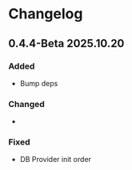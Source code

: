 # Changelog

## 0.4.4-Beta 2025.10.20

### Added
- Bump deps

### Changed
- 

### Fixed
- DB Provider init order
